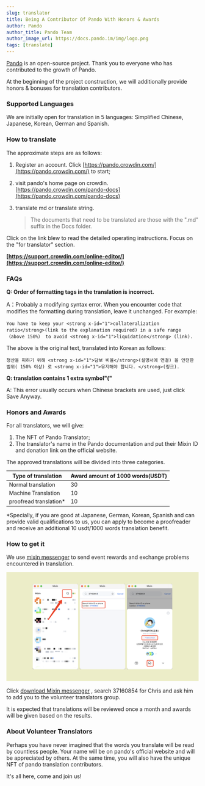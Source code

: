 ```yaml
---
slug: translator
title: Being A Contributor Of Pando With Honors & Awards
author: Pando
author_title: Pando Team
author_image_url: https://docs.pando.im/img/logo.png
tags: [translate]
---
```



[Pando](https://pando.im/) is an open-source project. Thank you to everyone who has contributed to the growth of Pando.

At the beginning of the project construction, we will additionally provide honors & bonuses for translation contributors.

### Supported Languages

We are initially open for translation in 5 languages: Simplified Chinese, Japanese, Korean, German and Spanish.

### How to translate

The approximate steps are as follows:

1. Register an account. Click [https://pando.crowdin.com/](https://pando.crowdin.com/) to start;

2. visit pando's home page on crowdin. [https://pando.crowdin.com/pando-docs](https://pando.crowdin.com/pando-docs) 

3. translate md or translate string.

   > The documents that need to be translated are those with the ".md" suffix in the Docs folder.



Click on the link blew to read the detailed operating instructions. Focus on the "for translator" section. 

**[https://support.crowdin.com/online-editor/](https://support.crowdin.com/online-editor/)**



### FAQs

**Q: Order of formatting tags in the translation is incorrect.** 

A：Probably a modifying syntax error. When you encounter code that modifies the formatting during translation, leave it unchanged. For example: 

`You have to keep your <strong x-id="1">collateralization ratio</strong>(link to the explanation required) in a safe range（above 150%） to avoid <strong x-id="1">liquidation</strong> (link).`

The above is the original text, translated into Korean as follows:

`청산을 피하기 위해 <strong x-id="1">담보 비율</strong>(설명서에 연결) 을 안전한 범위( 150% 이상) 로 <strong x-id="1">유지해야 합니다. </strong>(링크).`

**Q: translation contains 1 extra symbol"("**

A: This error usually occurs when Chinese brackets are used, just click Save Anyway.



### Honors and Awards

For all translators, we will give:
1. The NFT of Pando Translator;
2. The translator's name in the Pando documentation and put their Mixin ID and donation link on the official website.

The approved translations will be divided into three categories.

| Type of translation    | Award amount of 1000 words(USDT) |
| ---------------------- | -------------------------------- |
| Normal translation     | 30                               |
| Machine Translation    | 10                               |
| proofread translation* | 10                               |

*Specially, if you are good at Japanese, German, Korean, Spanish and can provide valid qualifications to us, you can apply to become a proofreader and receive an additional 10 usdt/1000 words translation benefit.

### How to get it

We use [mixin messenger](https://docs.pando.im/docs/wallets/mixin-messenger) to send event rewards and exchange problems encountered in translation.

![](./assets/how-to-get-reward.png)

Click [download Mixin messenger](https://mixin.one/messenger) , search 37160854 for Chris and ask him to add you to the volunteer translators group.

It is expected that translations will be reviewed once a month and awards will be given based on the results.

### About Volunteer Translators

Perhaps you have never imagined that the words you translate will be read by countless people. Your name will be on pando's official website and will be appreciated by others. At the same time, you will also have the unique NFT of pando translation contributors.

It's all here, come and join us!